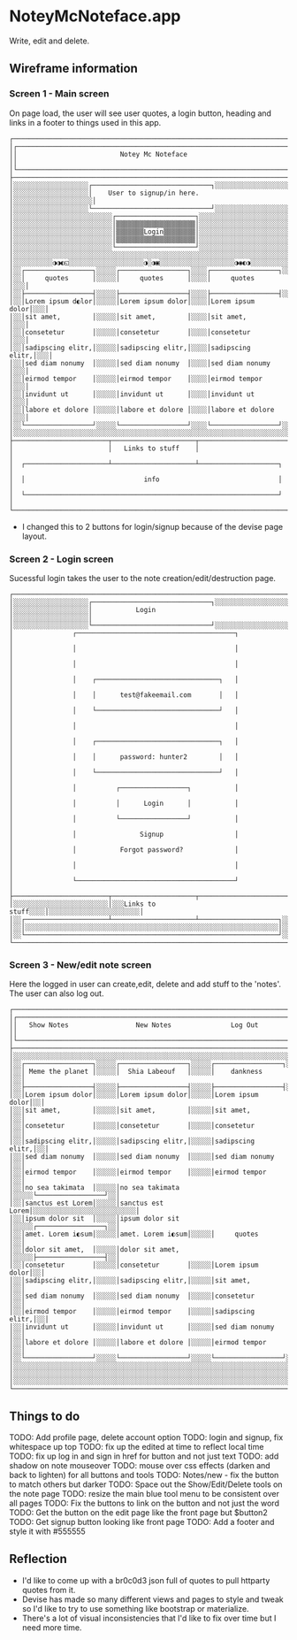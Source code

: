 # NoteyMcNoteface.app
Write, edit and delete.

## Wireframe information
### Screen 1 - Main screen

On page load, the user will see user quotes, a login button, heading and links in a footer to things used in this app.
```
┌───────────────────────────────────────────────────────────────────────┐
│┌─────────────────────────────────────────────────────────────────────┐│
││                          Notey Mc Noteface                          ││
│└─────────────────────────────────────────────────────────────────────┘│
├───────────────────────────────────────────────────────────────────────┤
│░░░░░░░░░░░░░░░░░░░┌──────────────────────────────┐░░░░░░░░░░░░░░░░░░░░│
│░░░░░░░░░░░░░░░░░░░│    User to signup/in here.   │░░░░░░░░░░░░░░░░░░░░│
│░░░░░░░░░░░░░░░░░░░└──────────────────────────────┘░░░░░░░░░░░░░░░░░░░░│
│░░░░░░░░░░░░░░░░░░░░░░░░░┌────────────────────┐░░░░░░░░░░░░░░░░░░░░░░░░│
│░░░░░░░░░░░░░░░░░░░░░░░░░│▒▒▒▒▒▒▒▒▒▒▒▒▒▒▒▒▒▒▒▒│░░░░░░░░░░░░░░░░░░░░░░░░│
│░░░░░░░░░░░░░░░░░░░░░░░░░│▒▒▒▒▒▒▒Login▒▒▒▒▒▒▒▒│░░░░░░░░░░░░░░░░░░░░░░░░│
│░░░░░░░░░░░░░░░░░░░░░░░░░│▒▒▒▒▒▒▒▒▒▒▒▒▒▒▒▒▒▒▒▒│░░░░░░░░░░░░░░░░░░░░░░░░│
│░░░░░░░░░░░░░░░░░░░░░░░░░└────────────────────┘░░░░░░░░░░░░░░░░░░░░░░░░│
│░░░░░░░░░░░░░░░░░░░░░░░░░░░░░░░░░░░░░░░░░░░░░░░░░░░░░░░░░░░░░░░░░░░░░░░│
│░░░░░░░░░░◑◑◐◱░░░░░░░░░░░░░░░░░░░◑░◑▣░░░░░░░░░░░░░░░░░░░◑◉◐◑░░░░░░░░░░░│
│░░┌─────────────────┐░░░░░┌─────────────────┐░░░░┌─────────────────┐░░░│
│░░│     quotes      │░░░░░│     quotes      │░░░░│     quotes      │░░░│
│░░├─────────────────┤░░░░░├─────────────────┤░░░░├─────────────────┤░░░│
│░░│Lorem ipsum d◐lor│░░░░░│Lorem ipsum dolor│░░░░│Lorem ipsum dolor│░░░│
│░░│sit amet,        │░░░░░│sit amet,        │░░░░│sit amet,        │░░░│
│░░│consetetur       │░░░░░│consetetur       │░░░░│consetetur       │░░░│
│░░│sadipscing elitr,│░░░░░│sadipscing elitr,│░░░░│sadipscing elitr,│░░░│
│░░│sed diam nonumy  │░░░░░│sed diam nonumy  │░░░░│sed diam nonumy  │░░░│
│░░│eirmod tempor    │░░░░░│eirmod tempor    │░░░░│eirmod tempor    │░░░│
│░░│invidunt ut      │░░░░░│invidunt ut      │░░░░│invidunt ut      │░░░│
│░░│labore et dolore │░░░░░│labore et dolore │░░░░│labore et dolore │░░░│
│░░└─────────────────┘░░░░░└─────────────────┘░░░░└─────────────────┘░░░│
│░░░░░░░░░░░░░░░░░░░░░░░░░░░░░░░░░░░░░░░░░░░░░░░░░░░░░░░░░░░░░░░░░░░░░░░│
├────────────────────────┬─────────────────────┬────────────────────────┤
│                        │   Links to stuff    │                        │
│  ┌─────────────────────┴─────────────────────┴────────────────────┐   │
│  │                              info                              │   │
│  └────────────────────────────────────────────────────────────────┘   │
└───────────────────────────────────────────────────────────────────────┘
```
- I changed this to 2 buttons for login/signup because of the devise page layout.

### Screen 2 - Login screen

Sucessful login takes the user to the note creation/edit/destruction page.
```
┌──────────────────────────────────────────────────────────────────────┐
│░░░░░░░░░░░░░░░░░░░┌──────────────────────────────┐░░░░░░░░░░░░░░░░░░░│
│░░░░░░░░░░░░░░░░░░░│           Login              │░░░░░░░░░░░░░░░░░░░│
│░░░░░░░░░░░░░░░░░░░└──────────────────────────────┘░░░░░░░░░░░░░░░░░░░│
│               ┌────────────────────────────────────────┐             │
│               │                                        │             │
│               │                                        │             │
│               │    ┌───────────────────────────────┐   │             │
│               │    │      test@fakeemail.com       │   │             │
│               │    └───────────────────────────────┘   │             │
│               │                                        │             │
│               │    ┌───────────────────────────────┐   │             │
│               │    │      password: hunter2        │   │             │
│               │    └───────────────────────────────┘   │             │
│               │          ┌─────────────────┐           │             │
│               │          │      Login      │           │             │
│               │          └─────────────────┘           │             │
│               │                Signup                  │             │
│               │           Forgot password?             │             │
│               │                                        │             │
│               └────────────────────────────────────────┘             │
├────────────────────────┬─────────────────────┬───────────────────────┤
│░░░░░░░░░░░░░░░░░░░░░░░░│░░░Links to stuff░░░░│░░░░░░░░░░░░░░░░░░░░░░░│
│░░┌─────────────────────┴─────────────────────┴────────────────────┐░░│
│░░│░░░░░░░░░░░░░░░░░░░░░░░░░░░░░░░░░░░░░░░░░░░░░░░░░░░░░░░░░░░░░░░░│░░│
│░░└────────────────────────────────────────────────────────────────┘░░│
└──────────────────────────────────────────────────────────────────────┘
```

### Screen 3 - New/edit note screen
Here the logged in user can create,edit, delete and add stuff to the 'notes'. The user can also log out.
```
┌───────────────────────────────────────────────────────────────────────┐
│┌─────────────────────────────────────────────────────────────────────┐│
││   Show Notes                 New Notes               Log Out        ││
│└─────────────────────────────────────────────────────────────────────┘│
├───────────────────────────────────────────────────────────────────────┤
│░░░░░░░░░░░░░░░░░░░░░░░░░░░░░░░░░░░░░░░░░░░░░░░░░░░░░░░░░░░░░░░░░░░░░░░│
│░░┌─────────────────┐░░░░░┌─────────────────┐░░░░░┌─────────────────┐░░│
│░░│ Meme the planet │░░░░░│  Shia Labeouf   │░░░░░│    dankness     │░░│
│░░├─────────────────┤░░░░░├─────────────────┤░░░░░├─────────────────┤░░│
│░░│Lorem ipsum dolor│░░░░░│Lorem ipsum dolor│░░░░░│Lorem ipsum dolor│░░│
│░░│sit amet,        │░░░░░│sit amet,        │░░░░░│sit amet,        │░░│
│░░│consetetur       │░░░░░│consetetur       │░░░░░│consetetur       │░░│
│░░│sadipscing elitr,│░░░░░│sadipscing elitr,│░░░░░│sadipscing elitr,│░░│
│░░│sed diam nonumy  │░░░░░│sed diam nonumy  │░░░░░│sed diam nonumy  │░░│
│░░│eirmod tempor    │░░░░░│eirmod tempor    │░░░░░│eirmod tempor    │░░│
│░░│no sea takimata  │░░░░░│no sea takimata  │░░░░░└─────────────────┘░░│
│░░│sanctus est Lorem│░░░░░│sanctus est Lorem│░░░░░░░░░░░░░░░░░░░░░░░░░░│
│░░│ipsum dolor sit  │░░░░░│ipsum dolor sit  │░░░░░┌─────────────────┐░░│
│░░│amet. Lorem i◐sum│░░░░░│amet. Lorem i◐sum│░░░░░│     quotes      │░░│
│░░│dolor sit amet,  │░░░░░│dolor sit amet,  │░░░░░├─────────────────┤░░│
│░░│consetetur       │░░░░░│consetetur       │░░░░░│Lorem ipsum dolor│░░│
│░░│sadipscing elitr,│░░░░░│sadipscing elitr,│░░░░░│sit amet,        │░░│
│░░│sed diam nonumy  │░░░░░│sed diam nonumy  │░░░░░│consetetur       │░░│
│░░│eirmod tempor    │░░░░░│eirmod tempor    │░░░░░│sadipscing elitr,│░░│
│░░│invidunt ut      │░░░░░│invidunt ut      │░░░░░│sed diam nonumy  │░░│
│░░│labore et dolore │░░░░░│labore et dolore │░░░░░│eirmod tempor    │░░│
│░░└─────────────────┘░░░░░└─────────────────┘░░░░░└─────────────────┘░░│
│░░░░░░░░░░░░░░░░░░░░░░░░░░░░░░░░░░░░░░░░░░░░░░░░░░░░░░░░░░░░░░░░░░░░░░░│
│░░░░░░░░░░░░░░░░░░░░░░░░░░░░░░░░░░░░░░░░░░░░░░░░░░░░░░░░░░░░░░░░░░░░░░░│
│░░░░░░░░░░░░░░░░░░░░░░░░░░░░░░░░░░░░░░░░░░░░░░░░░░░░░░░░░░░░░░░░░░░░░░░│
└───────────────────────────────────────────────────────────────────────┘
```


## Things to do
TODO: Add profile page, delete account option
TODO: login and signup, fix whitespace up top
TODO: fix up the edited at time to reflect local time
TODO: fix up log in and sign in href for button and not just text
TODO: add shadow on note mouseover
TODO: mouse over css effects (darken and back to lighten) for all buttons and tools
TODO: Notes/new - fix the button to match others but darker
TODO: Space out the Show/Edit/Delete tools on the note page
TODO: resize the main blue tool menu to be consistent over all pages
TODO: Fix the buttons to link on the button and not just the word
TODO: Get the button on the edit page like the front page but $button2
TODO: Get signup button looking like front page
TODO: Add a footer and style it with #555555


## Reflection
- I'd like to come up with a br0c0d3 json full of quotes to pull httparty quotes from it.
- Devise has made so many different views and pages to style and tweak so I'd like to try to use something like bootstrap or materialize.
- There's a lot of visual inconsistencies that I'd like to fix over time but I need more time.

